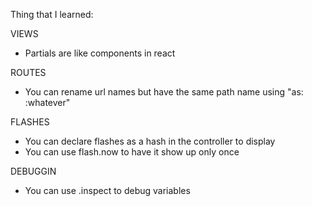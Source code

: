Thing that I learned:

VIEWS
- Partials are like components in react

ROUTES
- You can rename url names but have the same path name using "as: :whatever"

FLASHES
- You can declare flashes as a hash in the controller to display
- You can use flash.now to have it show up only once

DEBUGGIN
- You can use .inspect to debug variables